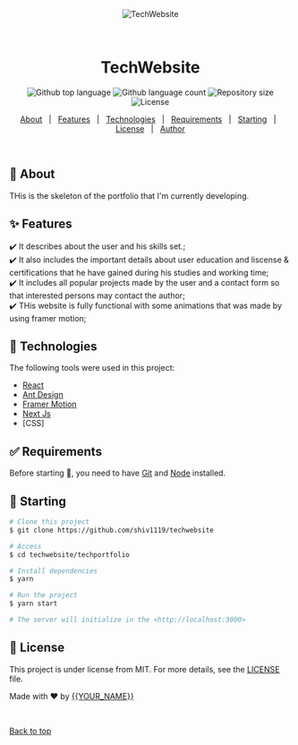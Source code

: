 <div align="center" id="top"> 
  <img src="./.github/app.gif" alt="TechWebsite" />

  &#xa0;

  <!-- <a href="https://techwebsite.netlify.app">Demo</a> -->
</div>

<h1 align="center">TechWebsite</h1>

<p align="center">
  <img alt="Github top language" src="https://img.shields.io/github/languages/top/shiv1119/techwebsite?color=56BEB8">

  <img alt="Github language count" src="https://img.shields.io/github/languages/count/shiv1119/techwebsite?color=56BEB8">

  <img alt="Repository size" src="https://img.shields.io/github/repo-size/shiv1119/techwebsite?color=56BEB8">

  <img alt="License" src="https://img.shields.io/github/license/shiv1119/techwebsite?color=56BEB8">

  <!-- <img alt="Github issues" src="https://img.shields.io/github/issues/{{YOUR_GITHUB_USERNAME}}/techwebsite?color=56BEB8" /> -->

  <!-- <img alt="Github forks" src="https://img.shields.io/github/forks/{{YOUR_GITHUB_USERNAME}}/techwebsite?color=56BEB8" /> -->

  <!-- <img alt="Github stars" src="https://img.shields.io/github/stars/{{YOUR_GITHUB_USERNAME}}/techwebsite?color=56BEB8" /> -->
</p>

<!-- Status -->

<!-- <h4 align="center"> 
	🚧  TechWebsite 🚀 Under construction...  🚧
</h4> 

<hr> -->

<p align="center">
  <a href="#dart-about">About</a> &#xa0; | &#xa0; 
  <a href="#sparkles-features">Features</a> &#xa0; | &#xa0;
  <a href="#rocket-technologies">Technologies</a> &#xa0; | &#xa0;
  <a href="#white_check_mark-requirements">Requirements</a> &#xa0; | &#xa0;
  <a href="#checkered_flag-starting">Starting</a> &#xa0; | &#xa0;
  <a href="#memo-license">License</a> &#xa0; | &#xa0;
  <a href="https://github.com/shiv1119" target="_blank">Author</a>
</p>

<br>

## :dart: About ##

THis is the skeleton of the portfolio that I'm currently developing.

## :sparkles: Features ##

:heavy_check_mark: It describes about the user and his skills set.;\
:heavy_check_mark: It also includes the important details about user education and liscense & certifications that he have gained during his studies and working time;\
:heavy_check_mark: It includes all popular projects made by the user and a contact form so that interested persons may contact the author;\
:heavy_check_mark: THis website is fully functional with some animations that was made by using framer motion;

## :rocket: Technologies ##

The following tools were used in this project:


- [React](https://pt-br.reactjs.org/)
- [Ant Design](https://ant.design/)
- [Framer Motion](https://www.framer.com/motion/)
- [Next Js](https://nextjs.org/)
- [CSS]




## :white_check_mark: Requirements ##

Before starting :checkered_flag:, you need to have [Git](https://git-scm.com) and [Node](https://nodejs.org/en/) installed.

## :checkered_flag: Starting ##

```bash
# Clone this project
$ git clone https://github.com/shiv1119/techwebsite

# Access
$ cd techwebsite/techportfolio

# Install dependencies
$ yarn

# Run the project
$ yarn start

# The server will initialize in the <http://localhost:3000>
```

## :memo: License ##

This project is under license from MIT. For more details, see the [LICENSE](LICENSE.md) file.


Made with :heart: by <a href="https://github.com/shiv1119" target="_blank">{{YOUR_NAME}}</a>

&#xa0;

<a href="#top">Back to top</a>
